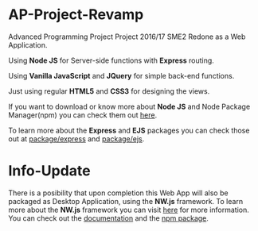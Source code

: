 # AP-Project-Revamp
Advanced Programming Project Project 2016/17 SME2 Redone as a Web Application.  

Using **Node JS** for Server-side functions with **Express** routing.  

Using **Vanilla JavaScript** and **JQuery** for simple back-end functions.  

Just using regular **HTML5** and **CSS3** for designing the views.  


If you want to download or know more about **Node JS** and Node Package Manager(npm) you can check them out [here](https://www.nodejs.org "Node JS Homepage").

To learn more about the **Express** and **EJS** packages you can check those out at [package/express](https://www.npmjs.com/package/express) and [package/ejs](https://www.npmjs.com/package/ejs).

# Info-Update

There is a posibility that upon completion this Web App will also be packaged as Desktop Application, using the **NW.js** framework. To learn more about the **NW.js** framework you can visit [here](https://nwjs.io/ "NW.js Homepage") for more information. 
You can check out the [documentation](http://docs.nwjs.io/en/latest/ "NW.js Documentation") and the [npm package](https://www.npmjs.com/package/nw).
